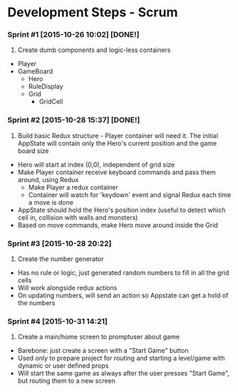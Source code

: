 Development Steps - Scrum
===

### Sprint #1 [2015-10-26 10:02] [DONE!]
1. Create dumb components and logic-less containers
  + Player
  + GameBoard
    + Hero
    + RuleDisplay
    + Grid
      + GridCell

### Sprint #2 [2015-10-28 15:37] [DONE!]
1. Build basic Redux structure - Player container will need it. The initial AppState will contain only the Hero's current position and the game board size
+ Hero will start at index (0,0), independent of grid size
+ Make Player container receive keyboard commands and pass them around, using Redux
  - Make Player a redux container
  - Container will watch for 'keydown' event and signal Redux each time a move is done
+ AppState should hold the Hero's position index (useful to detect which cell in, collision with walls and monsters)
+ Based on move commands, make Hero move around inside the Grid


### Sprint #3 [2015-10-28 20:22]
1. Create the number generator
  + Has no rule or logic, just generated random numbers to fill in all the grid cells
  + Will work alongside redux actions
  + On updating numbers, will send an action so Appstate can get a hold of the numbers

### Sprint #4 [2015-10-31 14:21]
1. Create a main/home screen to promptuser about game
  + Barebone: just create a screen with a "Start Game" button
  + Used only to prepare project for routing and starting a level/game with
  dynamic or user defined props
  + Will start the same game as always after the user presses "Start Game", but routing
  them to a new screen

